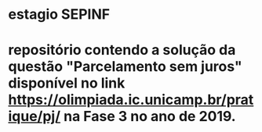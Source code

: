 # estagio SEPINF
# repositório contendo a solução da questão "Parcelamento sem juros" disponível no link https://olimpiada.ic.unicamp.br/pratique/pj/ na Fase 3 no ano de 2019.

